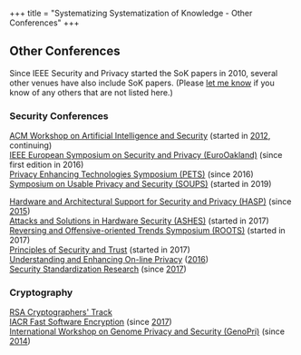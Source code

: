+++
title = "Systematizing Systematization of Knowledge - Other Conferences"
+++

## Other Conferences

Since IEEE Security and Privacy started the SoK papers in 2010,
several other venues have also include SoK papers.  (Please [let me
know](mailto:evans@cs.virginia.edu) if you know of any others that are
not listed here.)

### Security Conferences

[ACM Workshop on Artificial Intelligence and Security](http://ai-sec.net/AISec2017/call-for-papers.html) (started in [2012](http://www.wikicfp.com/cfp/servlet/event.showcfp?eventid=23571&copyownerid=38742), continuing)  
[IEEE European Symposium on Security and Privacy (EuroOakland)](https://www.ieee-security.org/TC/EuroSP2017/cfp.php) (since first edition in 2016)  
[Privacy Enhancing Technologies Symposium (PETS)](https://petsymposium.org/cfp18.php) (since 2016)  
[Symposium on Usable Privacy and Security (SOUPS)](https://www.usenix.org/conference/soups2019/call-for-papers) (started in 2019)  

[Hardware and Architectural Support for Security and Privacy (HASP)](http://www.wikicfp.com/cfp/servlet/event.showcfp?eventid=59907&copyownerid=12951) (since [2015](http://caslab.csl.yale.edu/workshops/hasp2015/))  
[Attacks and Solutions in Hardware Security (ASHES)](http://ashesworkshop.org/call-for-papers) (started in 2017)  
[Reversing and Offensive-oriented Trends Symposium (ROOTS)](http://roots-conference.org/cfp.html) (started in 2017)  
[Principles of Security and Trust](http://www.etaps.org/2017/post) (started in 2017)  
[Understanding and Enhancing On-line Privacy](http://www.internetsociety.org/events/ndss-symposium-2016/ueop-programme/ueop-workshop-call-papers)  ([2016](http://www.internetsociety.org/events/ndss-symposium-2016/ueop-programme/ueop-workshop-call-papers))  
[Security Standardization Research](http://www.ssresearch.eu/2017/) (since [2017](http://www.ssresearch.eu/2017/))  

### Cryptography

[RSA Cryptographers' Track](https://www.cosic.esat.kuleuven.be/ct-rsa2017/)  
[IACR Fast Software Encryption](https://www.iacr.org/meetings/fse/) (since [2017](http://www.nuee.nagoya-u.ac.jp/labs/tiwata/fse2017/))  
[International Workshop on Genome Privacy and Security (GenoPri)](http://www.genopri.org/) (since [2014](http://2014.genopri.org/call-for-papers.html))  


